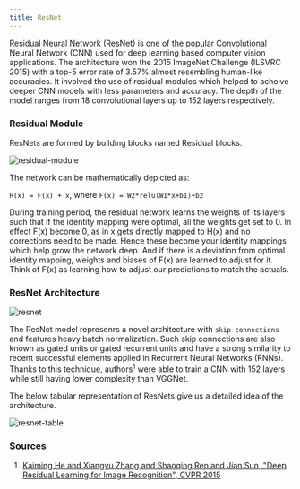 ```yaml
---
title: ResNet
---
```


Residual Neural Network (ResNet) is one of the popular Convolutional Neural Network (CNN) used for deep learning based computer vision applications. The architecture won the 2015 ImageNet Challenge (ILSVRC 2015) with a top-5 error rate of 3.57% almost resembling human-like accuracies. It involved the use of residual modules which helped to acheive deeper CNN models with less parameters and accuracy. The depth of the model ranges from 18 convolutional layers up to 152 layers respectively.

### Residual Module

ResNets are formed by building blocks named Residual blocks.

![residual-module](http://teleported.in/post_imgs/12-residual-net.png "The Residual Block")

The network can be mathematically depicted as:

```H(x) = F(x) + x```, where ```F(x) = W2*relu(W1*x+b1)+b2```

During training period, the residual network learns the weights of its layers such that if the identity mapping were optimal, all the weights get set to 0. In effect F(x) become 0, as in x gets directly mapped to H(x) and no corrections need to be made. Hence these become your identity mappings which help grow the network deep. And if there is a deviation from optimal identity mapping, weights and biases of F(x) are learned to adjust for it. Think of F(x) as learning how to adjust our predictions to match the actuals.

### ResNet Architecture

![resnet](https://cdn-images-1.medium.com/max/800/0*pkrso8DZa0m6IAcJ.png "ResNet Architecture")

The ResNet model represenrs a novel architecture with ```skip connections``` and features heavy batch normalization. Such skip connections are also known as gated units or gated recurrent units and have a strong similarity to recent successful elements applied in Recurrent Neural Networks (RNNs). Thanks to this technique, authors<sup>1</sup> were able to train a CNN with 152 layers while still having lower complexity than VGGNet.

The below tabular representation of ResNets give us a detailed idea of the architecture.

![resnet-table](https://cdn-images-1.medium.com/max/800/1*aq0q7gCvuNUqnMHh4cpnIw.png "ResNet Architectures")

### Sources

1. [Kaiming He and Xiangyu Zhang and Shaoqing Ren and Jian Sun, "Deep Residual Learning for Image Recognition", CVPR 2015](http://arxiv.org/abs/1512.03385)
